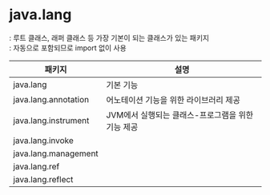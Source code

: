 # java.lang 
: 루트 클래스, 래퍼 클래스 등 가장 기본이 되는 클래스가 있는 패키지      
: 자동으로 포함되므로 import 없이 사용  



패키지 | 설명
---|---
java.lang             | 기본 기능 
java.lang.annotation  | 어노테이션 기능을 위한 라이브러리 제공  
java.lang.instrument  | JVM에서 실행되는 클래스-프로그램을 위한 기능 제공  
java.lang.invoke      | 
java.lang.management  |
java.lang.ref         |
java.lang.reflect     |



